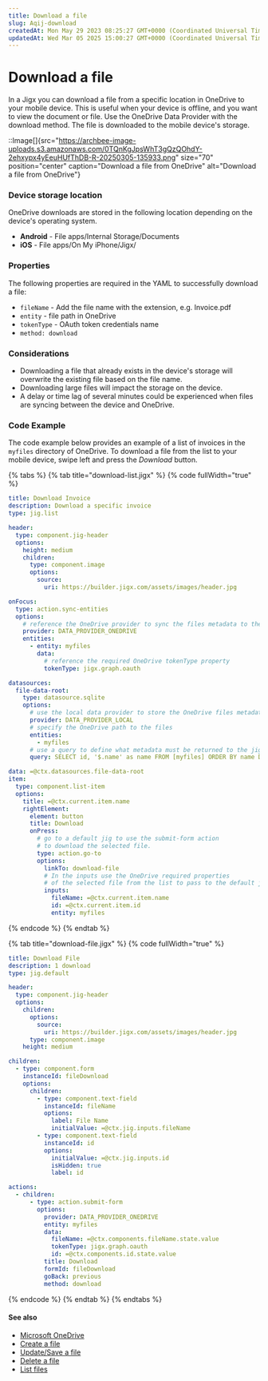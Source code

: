 ```yaml
---
title: Download a file
slug: Aqij-download
createdAt: Mon May 29 2023 08:25:27 GMT+0000 (Coordinated Universal Time)
updatedAt: Wed Mar 05 2025 15:00:27 GMT+0000 (Coordinated Universal Time)
---
```


# Download a file

In a Jigx you can download a file from a specific location in OneDrive to your mobile device. This is useful when your device is offline, and you want to view the document or file. Use the OneDrive Data Provider with the download method. The file is downloaded to the mobile device's storage.

::Image\[]{src="https://archbee-image-uploads.s3.amazonaws.com/0TQnKgJpsWhT3gQzQOhdY-2ehxypx4yEeuHUfThDB-R-20250305-135933.png" size="70" position="center" caption="Download a file from OneDrive" alt="Download a file from OneDrive"}

### Device storage location

OneDrive downloads are stored in the following location depending on the device's operating system.

* **Android** - File apps/Internal Storage/Documents
* **iOS** - File apps/On My iPhone/Jigx/

### Properties

The following properties are required in the YAML to successfully download a file:

* `fileName` - Add the file name with the extension, e.g. Invoice.pdf
* `entity` - file path in OneDrive
* `tokenType` - OAuth token credentials name
* `method: download`

### Considerations

* Downloading a file that already exists in the device's storage will overwrite the existing file based on the file name.
* Downloading large files will impact the storage on the device.
* A delay or time lag of several minutes could be experienced when files are syncing between the device and OneDrive.

### Code Example

The code example below provides an example of a list of invoices in the `myfiles` directory of OneDrive. To download a file from the list to your mobile device, swipe left and press the _Download_ button.

{% tabs %}
{% tab title="download-list.jigx" %}
{% code fullWidth="true" %}
```yaml
title: Download Invoice
description: Download a specific invoice
type: jig.list

header:
  type: component.jig-header
  options:
    height: medium
    children:
      type: component.image
      options:
        source:
          uri: https://builder.jigx.com/assets/images/header.jpg

onFocus:
  type: action.sync-entities
  options:
    # reference the OneDrive provider to sync the files metadata to the app local provider
    provider: DATA_PROVIDER_ONEDRIVE
    entities:
      - entity: myfiles
        data:
          # reference the required OneDrive tokenType property
          tokenType: jigx.graph.oauth

datasources:
  file-data-root:
    type: datasource.sqlite
    options:
      # use the local data provider to store the OneDrive files metadata
      provider: DATA_PROVIDER_LOCAL
      # specify the OneDrive path to the files
      entities:
        - myfiles
      # use a query to define what metadata must be returned to the jig
      query: SELECT id, '$.name' as name FROM [myfiles] ORDER BY name DESC

data: =@ctx.datasources.file-data-root
item:
  type: component.list-item
  options:
    title: =@ctx.current.item.name
    rightElement:
      element: button
      title: Download
      onPress:
        # go to a default jig to use the submit-form action
        # to download the selected file.
        type: action.go-to
        options:
          linkTo: download-file
          # In the inputs use the OneDrive required properties
          # of the selected file from the list to pass to the default jig
          inputs:
            fileName: =@ctx.current.item.name
            id: =@ctx.current.item.id
            entity: myfiles
```
{% endcode %}
{% endtab %}

{% tab title="download-file.jigx" %}
{% code fullWidth="true" %}
```yaml
title: Download File
description: 1 download
type: jig.default

header:
  type: component.jig-header
  options:
    children:
      options:
        source:
          uri: https://builder.jigx.com/assets/images/header.jpg
      type: component.image
    height: medium

children:
  - type: component.form
    instanceId: fileDownload
    options:
      children:
        - type: component.text-field
          instanceId: fileName
          options:
            label: File Name
            initialValue: =@ctx.jig.inputs.fileName
        - type: component.text-field
          instanceId: id
          options:
            initialValue: =@ctx.jig.inputs.id
            isHidden: true
            label: id

actions:
  - children:
      - type: action.submit-form
        options:
          provider: DATA_PROVIDER_ONEDRIVE
          entity: myfiles
          data:
            fileName: =@ctx.components.fileName.state.value
            tokenType: jigx.graph.oauth
            id: =@ctx.components.id.state.value
          title: Download
          formId: fileDownload
          goBack: previous
          method: download
```
{% endcode %}
{% endtab %}
{% endtabs %}

#### See also

* [Microsoft OneDrive](https://docs.jigx.com/microsoft-onedrive)
* [Create a file](<Create a file.md>)
* [Update/Save a file](<Update_Save a file.md>)
* [Delete a file](<Delete a file.md>)
* [List files](<List files.md>)

